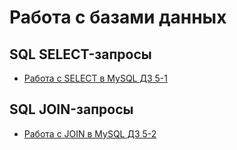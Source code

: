 # Работа с базами данных
## SQL SELECT-запросы
- [Работа с SELECT в MySQL ДЗ 5-1](https://docs.google.com/spreadsheets/d/1kU1FT2ObytSnrJjs_1dCEkqawj5GYILjPBSrYFXmrHI/edit?usp=sharing)
## SQL JOIN-запросы
- [Работа с JOIN в MySQL ДЗ 5-2](https://docs.google.com/spreadsheets/d/1HN-F0Ryl8WULDCUSuMNG0iRG0U75C6TfrVkHDPQXS-c/edit?usp=sharing)
